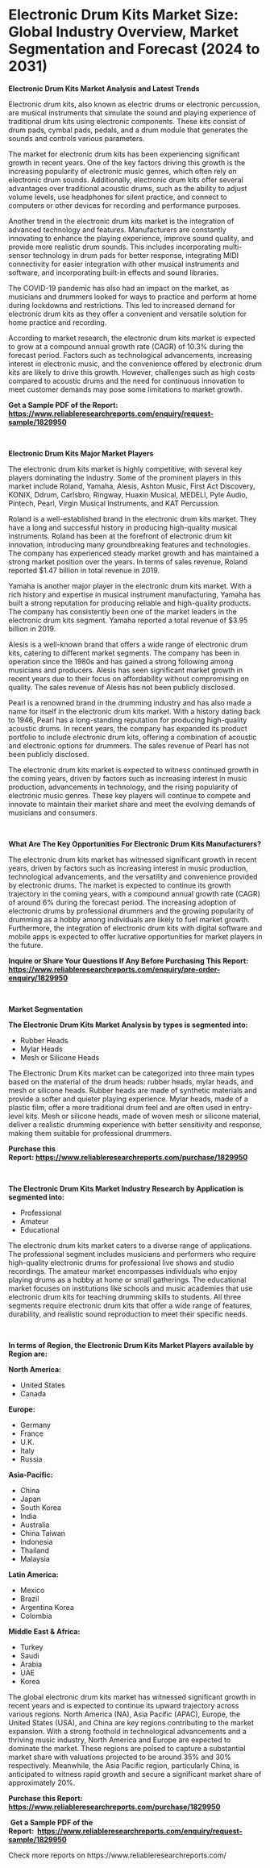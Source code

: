 <p><h1>Electronic Drum Kits Market Size: Global Industry Overview, Market Segmentation and Forecast (2024 to 2031)</h1></p><p><strong>Electronic Drum Kits Market Analysis and Latest Trends</strong></p>
<p><p>Electronic drum kits, also known as electric drums or electronic percussion, are musical instruments that simulate the sound and playing experience of traditional drum kits using electronic components. These kits consist of drum pads, cymbal pads, pedals, and a drum module that generates the sounds and controls various parameters.</p><p>The market for electronic drum kits has been experiencing significant growth in recent years. One of the key factors driving this growth is the increasing popularity of electronic music genres, which often rely on electronic drum sounds. Additionally, electronic drum kits offer several advantages over traditional acoustic drums, such as the ability to adjust volume levels, use headphones for silent practice, and connect to computers or other devices for recording and performance purposes.</p><p>Another trend in the electronic drum kits market is the integration of advanced technology and features. Manufacturers are constantly innovating to enhance the playing experience, improve sound quality, and provide more realistic drum sounds. This includes incorporating multi-sensor technology in drum pads for better response, integrating MIDI connectivity for easier integration with other musical instruments and software, and incorporating built-in effects and sound libraries.</p><p>The COVID-19 pandemic has also had an impact on the market, as musicians and drummers looked for ways to practice and perform at home during lockdowns and restrictions. This led to increased demand for electronic drum kits as they offer a convenient and versatile solution for home practice and recording.</p><p>According to market research, the electronic drum kits market is expected to grow at a compound annual growth rate (CAGR) of 10.3% during the forecast period. Factors such as technological advancements, increasing interest in electronic music, and the convenience offered by electronic drum kits are likely to drive this growth. However, challenges such as high costs compared to acoustic drums and the need for continuous innovation to meet customer demands may pose some limitations to market growth.</p></p>
<p><strong>Get a Sample PDF of the Report:&nbsp; <a href="https://www.reliableresearchreports.com/enquiry/request-sample/1829950">https://www.reliableresearchreports.com/enquiry/request-sample/1829950</a></strong></p>
<p>&nbsp;</p>
<p><strong>Electronic Drum Kits Major Market Players</strong></p>
<p><p>The electronic drum kits market is highly competitive, with several key players dominating the industry. Some of the prominent players in this market include Roland, Yamaha, Alesis, Ashton Music, First Act Discovery, KONIX, Ddrum, Carlsbro, Ringway, Huaxin Musical, MEDELI, Pyle Audio, Pintech, Pearl, Virgin Musical Instruments, and KAT Percussion.</p><p>Roland is a well-established brand in the electronic drum kits market. They have a long and successful history in producing high-quality musical instruments. Roland has been at the forefront of electronic drum kit innovation, introducing many groundbreaking features and technologies. The company has experienced steady market growth and has maintained a strong market position over the years. In terms of sales revenue, Roland reported $1.47 billion in total revenue in 2019.</p><p>Yamaha is another major player in the electronic drum kits market. With a rich history and expertise in musical instrument manufacturing, Yamaha has built a strong reputation for producing reliable and high-quality products. The company has consistently been one of the market leaders in the electronic drum kits segment. Yamaha reported a total revenue of $3.95 billion in 2019.</p><p>Alesis is a well-known brand that offers a wide range of electronic drum kits, catering to different market segments. The company has been in operation since the 1980s and has gained a strong following among musicians and producers. Alesis has seen significant market growth in recent years due to their focus on affordability without compromising on quality. The sales revenue of Alesis has not been publicly disclosed.</p><p>Pearl is a renowned brand in the drumming industry and has also made a name for itself in the electronic drum kits market. With a history dating back to 1946, Pearl has a long-standing reputation for producing high-quality acoustic drums. In recent years, the company has expanded its product portfolio to include electronic drum kits, offering a combination of acoustic and electronic options for drummers. The sales revenue of Pearl has not been publicly disclosed.</p><p>The electronic drum kits market is expected to witness continued growth in the coming years, driven by factors such as increasing interest in music production, advancements in technology, and the rising popularity of electronic music genres. These key players will continue to compete and innovate to maintain their market share and meet the evolving demands of musicians and consumers.</p></p>
<p>&nbsp;</p>
<p><strong>What Are The Key Opportunities For Electronic Drum Kits Manufacturers?</strong></p>
<p><p>The electronic drum kits market has witnessed significant growth in recent years, driven by factors such as increasing interest in music production, technological advancements, and the versatility and convenience provided by electronic drums. The market is expected to continue its growth trajectory in the coming years, with a compound annual growth rate (CAGR) of around 6% during the forecast period. The increasing adoption of electronic drums by professional drummers and the growing popularity of drumming as a hobby among individuals are likely to fuel market growth. Furthermore, the integration of electronic drum kits with digital software and mobile apps is expected to offer lucrative opportunities for market players in the future.</p></p>
<p><strong>Inquire or Share Your Questions If Any Before Purchasing This Report: <a href="https://www.reliableresearchreports.com/enquiry/pre-order-enquiry/1829950">https://www.reliableresearchreports.com/enquiry/pre-order-enquiry/1829950</a></strong></p>
<p>&nbsp;</p>
<p><strong>Market Segmentation</strong></p>
<p><strong>The Electronic Drum Kits Market Analysis by types is segmented into:</strong></p>
<p><ul><li>Rubber Heads</li><li>Mylar Heads</li><li>Mesh or Silicone Heads</li></ul></p>
<p><p>The Electronic Drum Kits market can be categorized into three main types based on the material of the drum heads: rubber heads, mylar heads, and mesh or silicone heads. Rubber heads are made of synthetic materials and provide a softer and quieter playing experience. Mylar heads, made of a plastic film, offer a more traditional drum feel and are often used in entry-level kits. Mesh or silicone heads, made of woven mesh or silicone material, deliver a realistic drumming experience with better sensitivity and response, making them suitable for professional drummers.</p></p>
<p><strong>Purchase this Report:&nbsp;<a href="https://www.reliableresearchreports.com/purchase/1829950">https://www.reliableresearchreports.com/purchase/1829950</a></strong></p>
<p>&nbsp;</p>
<p><strong>The Electronic Drum Kits Market Industry Research by Application is segmented into:</strong></p>
<p><ul><li>Professional</li><li>Amateur</li><li>Educational</li></ul></p>
<p><p>The electronic drum kits market caters to a diverse range of applications. The professional segment includes musicians and performers who require high-quality electronic drums for professional live shows and studio recordings. The amateur market encompasses individuals who enjoy playing drums as a hobby at home or small gatherings. The educational market focuses on institutions like schools and music academies that use electronic drum kits for teaching drumming skills to students. All three segments require electronic drum kits that offer a wide range of features, durability, and realistic sound reproduction to meet their specific needs.</p></p>
<p>&nbsp;</p>
<p><strong>In terms of Region, the Electronic Drum Kits Market Players available by Region are:</strong></p>
<p>
    <p> <strong> North America: </strong>
        <ul>
            <li>United States</li>
            <li>Canada</li>
        </ul>
        </p> 
    <p> <strong> Europe: </strong>
        <ul>
            <li>Germany</li>
            <li>France</li>
            <li>U.K.</li>
            <li>Italy</li>
            <li>Russia</li>
        </ul>
        </p> 
    <p> <strong> Asia-Pacific: </strong>
        <ul>
            <li>China</li>
            <li>Japan</li>
            <li>South Korea</li>
            <li>India</li>
            <li>Australia</li>
            <li>China Taiwan</li>
            <li>Indonesia</li>
            <li>Thailand</li>
            <li>Malaysia</li>
        </ul>
        </p> 
    <p> <strong> Latin America: </strong>
        <ul>
            <li>Mexico</li>
            <li>Brazil</li>
            <li>Argentina Korea</li>
            <li>Colombia</li>
        </ul>
        </p> 
    <p> <strong> Middle East & Africa: </strong>
        <ul>
            <li>Turkey</li>
            <li>Saudi</li>
            <li>Arabia</li>
            <li>UAE</li>
            <li>Korea</li>
        </ul>
    </p>
    </p>
<p><p>The global electronic drum kits market has witnessed significant growth in recent years and is expected to continue its upward trajectory across various regions. North America (NA), Asia Pacific (APAC), Europe, the United States (USA), and China are key regions contributing to the market expansion. With a strong foothold in technological advancements and a thriving music industry, North America and Europe are expected to dominate the market. These regions are poised to capture a substantial market share with valuations projected to be around 35% and 30% respectively. Meanwhile, the Asia Pacific region, particularly China, is anticipated to witness rapid growth and secure a significant market share of approximately 20%.</p></p>
<p><strong>Purchase this Report: <a href="https://www.reliableresearchreports.com/purchase/1829950">https://www.reliableresearchreports.com/purchase/1829950</a></strong></p>
<p>&nbsp;<strong>Get a Sample PDF of the Report:&nbsp;&nbsp;<a href="https://www.reliableresearchreports.com/enquiry/request-sample/1829950">https://www.reliableresearchreports.com/enquiry/request-sample/1829950</a></strong></p>
<p><strong></strong></p>
<p>Check more reports on https://www.reliableresearchreports.com/</p>